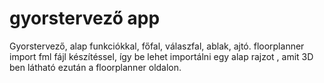 ﻿# gyorstervező app
Gyorstervező, alap funkciókkal, főfal, válaszfal, ablak, ajtó. floorplanner import fml fájl készítéssel, így be lehet importálni egy alap rajzot , amit 3D ben látható ezután a floorplanner oldalon.
